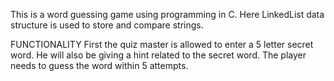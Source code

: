 This  is a word guessing game using programming in C. Here LinkedList data structure is used to store and compare strings.

FUNCTIONALITY
First the quiz master is allowed to enter a 5 letter secret word.
He will also be giving a hint related to the secret word. 
The player needs to guess the word within 5 attempts.
